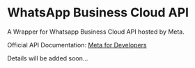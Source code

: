 # WhatsApp Business Cloud API

A Wrapper for Whatsapp Business Cloud API hosted by Meta.

Official API Documentation: [Meta for Developers](https://developers.facebook.com/docs/whatsapp/cloud-api/overview)

Details will be added soon...